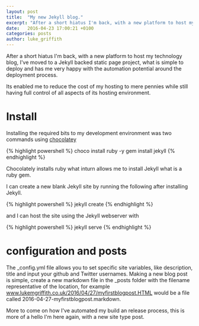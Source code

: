 ```yaml
---
layout: post
title:  "My new Jekyll blog."
excerpt: "After a short hiatus I'm back, with a new platform to host my technology blog."
date:   2016-04-23 17:00:21 +0100
categories: posts
author: luke_griffith
---
```


After a short hiatus I'm back, with a new platform to host my technology blog, I've moved to a Jekyll backed static page project, what is simple to deploy and has me very happy with the automation potential around the deployment process.

Its enabled me to reduce the cost of my hosting to mere pennies while still having full control of all aspects of its hosting environment. 

# Install

Installing the required bits to my development environment was two commands using [chocolatey](https://chocolatey.org/)

{% highlight powershell %}
choco install ruby -y
gem install jekyll
{% endhighlight %}

Chocolately installs ruby what inturn allows me to install Jekyll what is a ruby gem. 

I can create a new blank Jekyll site by running the following after installing Jekyll.

{% highlight powershell %}
jekyll create
{% endhighlight %}

and I can host the site using the Jekyll webserver with

{% highlight powershell %}
jekyll serve 
{% endhighlight %}

# configuration and posts

The _config.yml file allows you to set specific site variables, like description, title and input your github and Twitter usernames. Making a new blog post is simple, create a new markdown file in the _posts folder with the filename representative of the location, for example www.lukemgriffith.co.uk/2016/04/27/myfirstblogpost.HTML would be a file called 2016-04-27-myfirstblogpost.markdown. 

More to come on how I've automated my build an release process, this is more of a hello I'm here again, with a new site type post.


